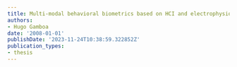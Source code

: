 ```yaml
---
title: Multi-modal behavioral biometrics based on HCI and electrophysiology
authors:
- Hugo Gamboa
date: '2008-01-01'
publishDate: '2023-11-24T10:38:59.322852Z'
publication_types:
- thesis
---
```

